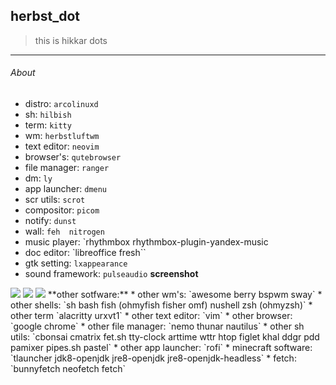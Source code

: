 ## herbst_dot

>this is hikkar dots

---
###### About
*  distro: `arcolinuxd`
*  sh: `hilbish` 
*  term: `kitty`
*  wm: `herbstluftwm`
*  text editor: `neovim`
*  browser's: `qutebrowser`
*  file manager: `ranger`
*  dm: `ly`
*  app launcher: `dmenu`
*  scr utils: `scrot`
*  compositor: `picom`
*  notify: `dunst`
*  wall: `feh  nitrogen`
*  music player: `rhythmbox  rhythmbox-plugin-yandex-music
*  doc editor: `libreoffice fresh``
*  gtk setting: `lxappearance`
*  sound framework: `pulseaudio`
**screenshot**
<img src="https://github.com/h1kkar/herbst_dot/blob/master/.screenshot/scr.png">
<img src="https://github.com/h1kkar/herbst_dot/blob/master/.screenshot/scr_001.png">
<img src="https://github.com/h1kkar/herbst_dot/blob/master/.screenshot/scr_002.png">
**other sotfware:**
*  other wm's: `awesome  berry  bspwm  sway`
*  other shells: `sh  bash  fish (ohmyfish fisher omf)  nushell  zsh (ohmyzsh)`
*  other term `alacritty  urxvt1`
*  other text editor: `vim`
*  other browser: `google chrome`
*  other file manager: `nemo  thunar  nautilus`
*  other sh utils: `cbonsai  cmatrix  fet.sh  tty-clock  arttime  wttr  htop figlet khal  ddgr  pdd  pamixer  pipes.sh pastel`
*  other app launcher: `rofi`
*  minecraft software: `tlauncher  jdk8-openjdk  jre8-openjdk  jre8-openjdk-headless`
*  fetch: `bunnyfetch  neofetch  fetch`